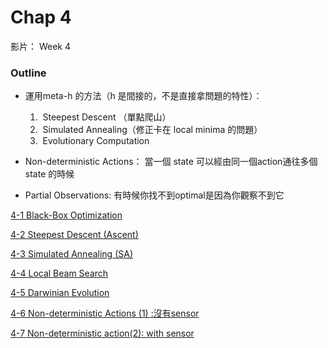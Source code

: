 # Chap 4

影片： Week 4 

### Outline

- 運用meta-h 的方法（h 是間接的，不是直接拿問題的特性）：
    1.  Steepest Descent （單點爬山）
    2.  Simulated Annealing（修正卡在 local minima 的問題）
    3.  Evolutionary Computation 

- Non-deterministic Actions： 當一個 state 可以經由同一個action通往多個 state 的時候
- Partial Observations: 有時候你找不到optimal是因為你觀察不到它

[4-1 Black-Box Optimization](Chap%204%205cb5dbe8d2cb4dd99cb9a7d3ac67ada8/4-1%20Black-Box%20Optimization%20006f0312a0a64bcaa049585b5ba059e1.md)

[4-2 Steepest Descent (Ascent)](Chap%204%205cb5dbe8d2cb4dd99cb9a7d3ac67ada8/4-2%20Steepest%20Descent%20(Ascent)%207b5d41db29634bbba119c58cfffb167e.md)

[4-3 Simulated Annealing (SA)](Chap%204%205cb5dbe8d2cb4dd99cb9a7d3ac67ada8/4-3%20Simulated%20Annealing%20(SA)%20dfefdefa3244419e950027f1245c2df4.md)

[4-4 Local Beam Search](Chap%204%205cb5dbe8d2cb4dd99cb9a7d3ac67ada8/4-4%20Local%20Beam%20Search%20371d091fc6b04b4ca94d835b40cf0119.md)

[4-5 Darwinian Evolution](Chap%204%205cb5dbe8d2cb4dd99cb9a7d3ac67ada8/4-5%20Darwinian%20Evolution%20031484c25f984a51ba8945c97f2cd684.md)

[4-6 Non-deterministic Actions (1) :沒有sensor](Chap%204%205cb5dbe8d2cb4dd99cb9a7d3ac67ada8/4-6%20Non-deterministic%20Actions%20(1)%20%E6%B2%92%E6%9C%89sensor%20be9f4e602f71437586c1cca4b912510f.md)

[4-7 Non-deterministic action(2): with sensor](Chap%204%205cb5dbe8d2cb4dd99cb9a7d3ac67ada8/4-7%20Non-deterministic%20action(2)%20with%20sensor%20853bb391f076419687b2c849de84e20c.md)